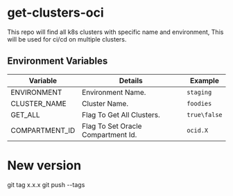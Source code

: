 # get-clusters-oci


This repo will find all k8s clusters with specific name and environment,
This will be used for ci/cd on multiple clusters.

## Environment Variables

| Variable              | Details                                                 | Example                                    |
|-----------------------|---------------------------------------------------------|--------------------------------------------|
| ENVIRONMENT           | Environment Name.                                       | `staging`                                  |
| CLUSTER_NAME          | Cluster Name.                                           | `foodies`                                    |
| GET_ALL               | Flag To Get All Clusters.                               | `true\false`                               |
| COMPARTMENT_ID        | Flag To Set Oracle Compartment Id.                      | `ocid.X`                                   |


# New version
git tag x.x.x
git push --tags
